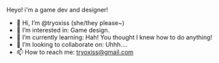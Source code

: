 Heyo! i'm a game dev and designer! 

- 👋 Hi, I’m @tryoxiss (she/they please~) 
- 👀 I’m interested in: Game design. 
- 🌱 I’m currently learning: Hah! You thought I knew how to do anything!
- 💞️ I’m looking to collaborate on: Uhhh.... 
- 📫 How to reach me: tryoxiss@gmail.com

<!---
tryoxiss/tryoxiss is a ✨ special ✨ repository because its `README.md` (this file) appears on your GitHub profile.
You can click the Preview link to take a look at your changes.
--->
